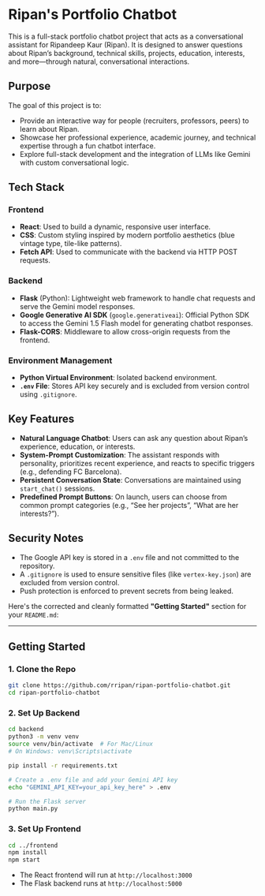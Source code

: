 # Ripan's Portfolio Chatbot

This is a full-stack portfolio chatbot project that acts as a conversational assistant for Ripandeep Kaur (Ripan). It is designed to answer questions about Ripan’s background, technical skills, projects, education, interests, and more—through natural, conversational interactions.

## Purpose

The goal of this project is to:

- Provide an interactive way for people (recruiters, professors, peers) to learn about Ripan.
- Showcase her professional experience, academic journey, and technical expertise through a fun chatbot interface.
- Explore full-stack development and the integration of LLMs like Gemini with custom conversational logic.

## Tech Stack

### Frontend
- **React**: Used to build a dynamic, responsive user interface.
- **CSS**: Custom styling inspired by modern portfolio aesthetics (blue vintage type, tile-like patterns).
- **Fetch API**: Used to communicate with the backend via HTTP POST requests.

### Backend
- **Flask** (Python): Lightweight web framework to handle chat requests and serve the Gemini model responses.
- **Google Generative AI SDK** (`google.generativeai`): Official Python SDK to access the Gemini 1.5 Flash model for generating chatbot responses.
- **Flask-CORS**: Middleware to allow cross-origin requests from the frontend.

### Environment Management
- **Python Virtual Environment**: Isolated backend environment.
- **`.env` File**: Stores API key securely and is excluded from version control using `.gitignore`.

## Key Features

- **Natural Language Chatbot**: Users can ask any question about Ripan’s experience, education, or interests.
- **System-Prompt Customization**: The assistant responds with personality, prioritizes recent experience, and reacts to specific triggers (e.g., defending FC Barcelona).
- **Persistent Conversation State**: Conversations are maintained using `start_chat()` sessions.
- **Predefined Prompt Buttons**: On launch, users can choose from common prompt categories (e.g., “See her projects”, “What are her interests?”).

## Security Notes

- The Google API key is stored in a `.env` file and not committed to the repository.
- A `.gitignore` is used to ensure sensitive files (like `vertex-key.json`) are excluded from version control.
- Push protection is enforced to prevent secrets from being leaked.

Here's the corrected and cleanly formatted **"Getting Started"** section for your `README.md`:

---

## Getting Started

### 1. Clone the Repo

```bash
git clone https://github.com/rripan/ripan-portfolio-chatbot.git
cd ripan-portfolio-chatbot
```

### 2. Set Up Backend

```bash
cd backend
python3 -m venv venv
source venv/bin/activate  # For Mac/Linux
# On Windows: venv\Scripts\activate

pip install -r requirements.txt

# Create a .env file and add your Gemini API key
echo "GEMINI_API_KEY=your_api_key_here" > .env

# Run the Flask server
python main.py
```

### 3. Set Up Frontend

```bash
cd ../frontend
npm install
npm start
```

* The React frontend will run at `http://localhost:3000`
* The Flask backend runs at `http://localhost:5000`

